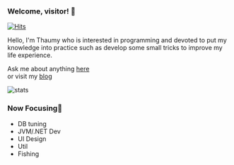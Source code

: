 ### Welcome, visitor! 🎉
[![Hits](https://hits.seeyoufarm.com/api/count/incr/badge.svg?url=https%3A%2F%2Fgithub.com%2FThaumy&count_bg=%2379C83D&title_bg=%23555555&icon=&icon_color=%23E7E7E7&title=hits&edge_flat=false)](https://hits.seeyoufarm.com)

Hello, I'm Thaumy who is interested in programming and devoted to put my knowledge into practice such as develop some small tricks to improve my life experience.  

Ask me about anything [here](https://github.com/Thaumy/Thaumy/issues)  
or visit my [blog](https://www.thaumy.cn)  

![stats](https://github-readme-stats.vercel.app/api?username=Thaumy&show_icons=true&bg_color=30,e96443,904e95&title_color=fff&text_color=fff)

### Now Focusing🎯

* DB tuning
* JVM/.NET Dev
* UI Design
* Util
* Fishing
